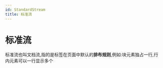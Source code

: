 ```yaml
---
id: StandardStream
title: 标准流
---
```


# 标准流

标准流也叫文档流,指的是标签在页面中默认的**排布规则**,例如:块元素独占一行,行内元素可以一行显示多个
